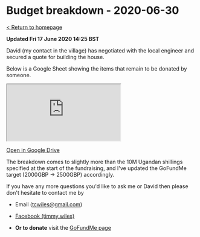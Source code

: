 # Budget breakdown - 2020-06-30

[ < Return to homepage](README.md) 

**Updated Fri 17 June 2020 14:25 BST**

David (my contact in the village) has negotiated
with the local engineer and secured a quote
for building the house. 

Below is a Google Sheet showing the items that remain to be donated by someone.

<iframe src="https://docs.google.com/spreadsheets/d/e/2PACX-1vSXv8qs5dXRpj8xNNdD75FLFwh_t7gwW8EUGtlGk_UKwqQnYhr6vOrF06n3uZVBn-kusW_X5X-8Ss4O/pubhtml?gid=1977304164&amp;single=true&amp;widget=true&amp;headers=false"></iframe>

[Open in Google Drive](https://docs.google.com/spreadsheets/d/e/2PACX-1vSXv8qs5dXRpj8xNNdD75FLFwh_t7gwW8EUGtlGk_UKwqQnYhr6vOrF06n3uZVBn-kusW_X5X-8Ss4O/pubhtml?gid=1977304164&single=true)

The breakdown comes to slightly more than the 
10M Ugandan shillings specified at the start of
the fundraising, and I've updated the GoFundMe target
(2000GBP -> 2500GBP) accordingly. 

If you have any more questions you'd like to ask
me or David then please don't hesitate to contact
me by

* Email (tcwiles@gmail.com) 

* [Facebook (timmy.wiles)](https://www.facebook.com/timmy.wiles)

* **Or to donate** visit the [GoFundMe page](https://www.gofundme.com/f/a-house-for-arthur-before-the-rains-come?utm_source=customer&utm_medium=copy_link&utm_campaign=p_cf+share-flow-1)  

<div class="gfm-embed" data-url="https://www.gofundme.com/f/a-house-for-arthur-before-the-rains-come/widget/medium"></div><script defer src="https://www.gofundme.com/static/js/embed.js"></script>
